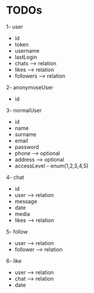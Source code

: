# TODOs

1- user 
- id
- token
- username
- lastLogin
- chats --> relation
- likes --> relation
- followers --> relation
  
2- anonymoseUser
- id
  
3- normalUser
- id
- name
- surname
- email
- password
- phone --> optional
- address --> optional
- accessLevel - enum(1,2,3,4,5)

4- chat
- id
- user --> relation
- message
- date
- media
- likes --> relation

5- follow
- user --> relation
- follower --> relation

6- like
- user --> relation
- chat --> relation
- date